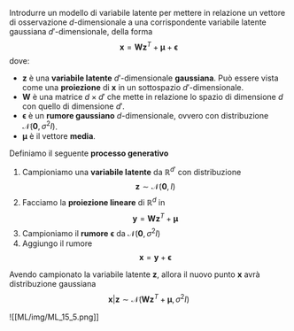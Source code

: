 Introdurre un modello di variabile latente per mettere in relazione un vettore di osservazione $d$-dimensionale a una corrispondente variabile latente gaussiana $d'$-dimensionale, della forma
$$\mathbf{x} = \mathbf{W}\mathbf{z}^T + \pmb\mu + \pmb\epsilon$$
dove:
- $\mathbf{z}$ è una **variabile latente** $d'$-dimensionale **gaussiana**. Può essere vista come una **proiezione** di $\mathbf{x}$ in un sottospazio $d'$-dimensionale.
- $\mathbf{W}$ è una matrice $d \times d'$ che mette in relazione lo spazio di dimensione $d$ con quello di dimensione $d'$.
- $\pmb\epsilon$ è un **rumore gaussiano** $d$-dimensionale, ovvero con distribuzione $\mathcal{N}(\mathbf{0}, \sigma^2I)$.
- $\pmb\mu$ è il vettore **media**.

Definiamo il seguente **processo generativo**
1. Campioniamo una **variabile latente** da $\mathbb{R}^{d'}$ con distribuzione $$\mathbf{z} \sim \mathcal{N}(\mathbf{0}, I)$$
2. Facciamo la **proiezione lineare** di $\mathbb{R}^{d}$ in $$\mathbf{y} = \mathbf{W}\mathbf{z}^T + \pmb\mu$$
3. Campioniamo il **rumore** $\pmb\epsilon$ da  $\mathcal{N}(\mathbf{0}, \sigma^2I)$
4. Aggiungo il rumore $$\mathbf{x} = \mathbf{y}+\pmb\epsilon$$

Avendo campionato la variabile latente $\mathbf{z}$, allora il nuovo punto $\mathbf{x}$ avrà distribuzione gaussiana $$\mathbf{x} \vert \mathbf{z} \sim \mathcal{N}(\mathbf{Wz}^T + \pmb\mu, \sigma^2I)$$

![[ML/img/ML_15_5.png]]

